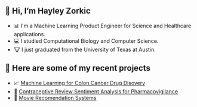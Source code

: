 
## 👋 Hi, I’m Hayley Zorkic 
- 📊 I'm a Machine Learning Product Engineer for Science and Healthcare applications.
- :computer: I studied Computational Biology and Computer Science. 
- :cow: I just graduated from the University of Texas at Austin.


## 📄 Here are some of my recent projects
- 📈 [Machine Learning for Colon Cancer Drug Disovery](https://github.com/hzorkic/machine_learning_and_molecular_docking_for_drug_discovery)
- 💊 [Contraceptive Review Sentiment Analysis for Pharmacovigilance]()
- 🎥 [Movie Recomendation Systems]()
